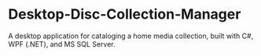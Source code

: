 # Desktop-Disc-Collection-Manager
A desktop application for cataloging a home media collection, built with C#, WPF (.NET), and MS SQL Server.
